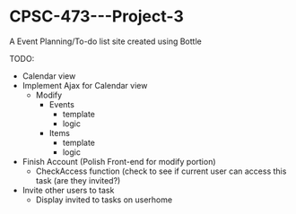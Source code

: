 CPSC-473---Project-3
====================

A Event Planning/To-do list site created using Bottle

TODO:
  - Calendar view
  - Implement Ajax for Calendar view
    - Modify
      - Events
      	- template
      	- logic
      - Items
      	- template
      	- logic
  - Finish Account (Polish Front-end for modify portion)
  	- CheckAccess function (check to see if current user can access this task (are they invited?)
  - Invite other users to task
	- Display invited to tasks on userhome
